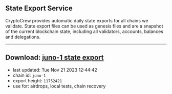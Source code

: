 ## State Export Service
CryptoCrew provides automatic daily state exports for all chains we validate. State export files can be used as genesis files and are a snapshot of the current blockchain state, including all validators, accounts, balances and delegations.

---
**Download: [juno-1 state export](https://dl.ccvalidators.com/SERVICE/juno/juno-1_export_11752421.json)**
---

- last updated: Tue Nov 21 2023 12:44:42
- chain id: `juno-1`
- export height: `11752421`
- use for: airdrops, local tests, chain recovery
